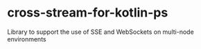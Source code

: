 # cross-stream-for-kotlin-ps
Library to support the use of SSE and WebSockets on multi-node environments